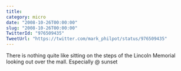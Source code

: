```yaml
---
title: 
category: micro
date: "2008-10-26T00:00:00"
slug: "2008-10-26T00:00:00"
TwitterId: "976509435"
TweetUrl: "https://twitter.com/mark_philpot/status/976509435"
---
```


There is nothing quite like sitting on the steps of the Lincoln Memorial looking
out over the mall. Especially @ sunset
